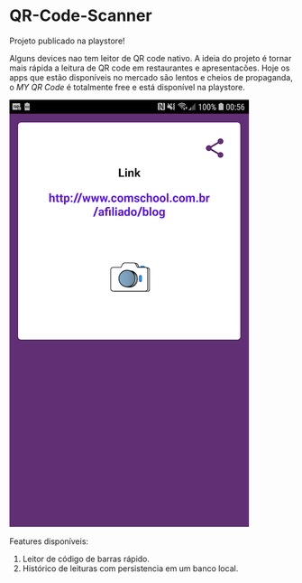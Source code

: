 # QR-Code-Scanner
Projeto publicado na playstore!

Alguns devices nao tem leitor de QR code nativo.
A ideia do projeto é tornar mais rápida a leitura de QR code em restaurantes e apresentacões.
Hoje os apps que estão disponíveis no mercado são lentos e cheios de propaganda, o *MY QR Code* é totalmente free e está disponível na playstore.

![Alt text](thumb.png "Title")

Features disponíveis:

1. Leitor de código de barras rápido.
2. Histórico de leituras com persistencia em um banco local.



